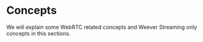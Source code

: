 # Concepts

We will explain some WebRTC related concepts and Weever Streaming only concepts in this sections.

